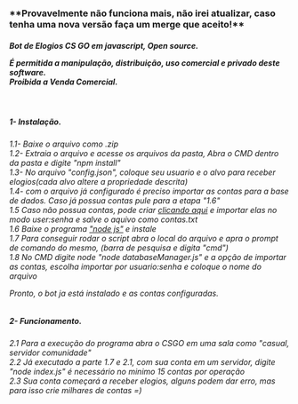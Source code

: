 <h3>**Provavelmente não funciona mais, não irei atualizar, caso tenha uma nova versão faça um merge que aceito!**</h3>
<i><h4>Bot de Elogios CS GO em javascript, Open source.<br>

É permitida a manipulação, distribuição, uso comercial e privado deste software.<br>
Proibida a Venda Comercial.</h4><br>

<h5>
1- Instalação.
<h5></i>
<h6>
1.1- Baixe o arquivo como .zip<br>
1.2- Extraia o arquivo e acesse os arquivos da pasta, Abra o CMD dentro da pasta e digite "npm install"<br>
1.3- No arquivo "config.json", coloque seu usuario e o alvo para receber elogios(cada alvo altere a propriedade descrita)<br>
1.4- com o arquivo já configurado é preciso importar as contas para a base de dados. Caso já possua contas pule para a etapa "1.6"<br>
1.5 Caso não possua contas, pode criar <a href="https://accgen.cathook.club">clicando aqui</a> e importar elas no modo user:senha e salve o aquivo como contas.txt <br>
1.6 Baixe o programa <a href="https://nodejs.org/en/download">"node js"</a> e instale<br>
1.7 Para conseguir rodar o script abra o local do arquivo e apra o prompt de comando do mesmo, (barra de pesquisa e digita "cmd")<br>
1.8 No CMD digite node "node databaseManager.js" e a opção de importar as contas, escolha importar por usuario:senha e coloque o nome do arquivo<br>

Pronto, o bot ja está instalado e as contas configuradas.<br>
</h6>
<i><h5>
2- Funcionamento.
<h5></i> 
<h6>
2.1 Para a execução do programa abra o CSGO em uma sala como "casual, servidor comunidade"<br>
2.2 Já executado a parte 1.7 e 2.1, com sua conta em um servidor, digite "node index.js" é necessário no minimo 15 contas por operação<br>
2.3 Sua conta começará a receber elogios, alguns podem dar erro, mas para isso crie milhares de contas =)<br>
</h6>

